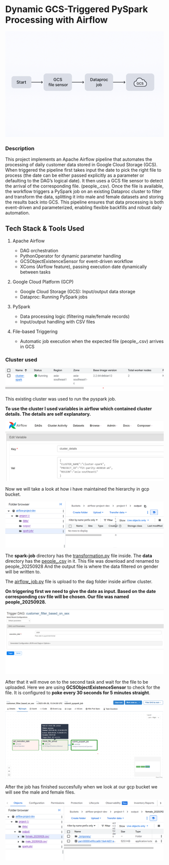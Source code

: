 # Dynamic GCS-Triggered PySpark Processing with Airflow

![Cover Pic](pics/cover_pic.png)

### Description
This project implements an Apache Airflow pipeline that automates the processing of daily customer data stored in Google Cloud Storage (GCS). When triggered the pipeline first takes input the date to pick the right file to process (the date can be either passed explicitly as a parameter or defaulting to the DAG’s logical date). It then uses a GCS file sensor to detect the arrival of the corresponding file. (people_<yyyymmdd>.csv). Once the file is available, the workflow triggers a PySpark job on an existing Dataproc cluster to filter and transform the data, splitting it into male and female datasets and storing the results back into GCS. This pipeline ensures that data processing is both event-driven and parameterized, enabling flexible backfills and robust daily automation.

## Tech Stack & Tools Used

1. Apache Airflow
    - DAG orchestration
    - PythonOperator for dynamic parameter handling
    - GCSObjectExistenceSensor for event-driven workflow
    - XComs (Airflow feature), passing execution date dynamically between tasks

2. Google Cloud Platform (GCP)

    - Google Cloud Storage (GCS): Input/output data storage
    - Dataproc: Running PySpark jobs

3. PySpark
    - Data processing logic (filtering male/female records)
    - Input/output handling with CSV files


5. File-based Triggering

    - Automatic job execution when the expected file (people_<yyyymmdd>.csv) arrives in GCS
  
### Cluster used

![Cluster Pic](pics/cluster.png)

This existing cluster was used to run the pyspark job.

**To use the cluster I used variables in airflow which contained cluster details. The details are self explanatory.**

![Variables Pic](pics/variables.png)

Now we will take a look at how i have maintained the hierarchy in gcp bucket.

![Hierarchy Pic](pics/bucket_hier.png)

The **spark-job** directory has the [transformation.py](transformation.py) file inside.
The **data** directory has the [people_<yyyymmdd>.csv](https://drive.google.com/uc?id=1OT84-j5J5z2tHoUvikJtoJFInWmlyYzY&export=download) in it. This file was download and renamed to people_20250928
And the output file is where the data filtered on gender will be written to.

The [airflow_job.py](airflow_job.py) file is upload to the dag folder inside airflow cluster.

**On triggering first we need to give the date as input. Based on the date corresponding csv file will be chosen. Our file was named people_20250928.**

![Date Pic](pics/trigger.png)

After that it will move on to the second task and wait for the file to be uploaded. Here we are using **GCSObjectExistenceSensor** to check for the file. It is configured to **poke every 30 seconds for 5 minutes straight**.

![Dag Pic](pics/dag.png)

After the job has finished succesfully when we look at our gcp bucket we will see the male and female files.

![Output Pic](pics/output_hier.png)



